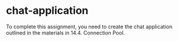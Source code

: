# chat-application
To complete this assignment, you need to create the chat application outlined in the materials in 14.4. Connection Pool.
